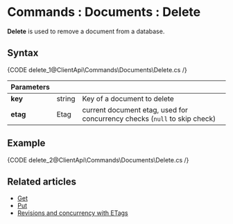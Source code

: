 # Commands : Documents : Delete

**Delete** is used to remove a document from a database.

## Syntax

{CODE delete_1@ClientApi\Commands\Documents\Delete.cs /}

| Parameters | | |
| ------------- | ------------- | ----- |
| **key** | string | Key of a document to delete |
| **etag** | Etag | current document etag, used for concurrency checks (`null` to skip check) |

## Example

{CODE delete_2@ClientApi\Commands\Documents\Delete.cs /}

## Related articles

- [Get](../../../client-api/commands/documents/get)  
- [Put](../../../client-api/commands/documents/put)  
- [Revisions and concurrency with ETags](../../../client-api/concurrency/revisions-and-concurrency-with-etags)   